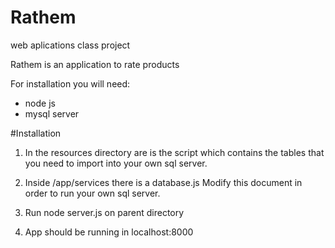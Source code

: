 # Rathem
web aplications class project

Rathem is an application to rate products

For installation you will need:
* node js
* mysql server 

#Installation

1) In the resources directory are is the script which contains the tables that you need to import into your own sql server.

2) Inside /app/services there is a database.js Modify this document in order to run your own sql server.

3) Run node server.js on parent directory

4) App should be running in localhost:8000


